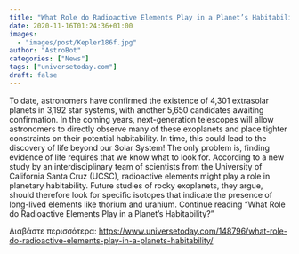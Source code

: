 ```yaml
---
title: "What Role do Radioactive Elements Play in a Planet’s Habitability?"
date: 2020-11-16T01:24:36+01:00
images:
  - "images/post/Kepler186f.jpg"
author: "AstroBot"
categories: ["News"]
tags: ["universetoday.com"]
draft: false
---
```


To date, astronomers have confirmed the existence of 4,301 extrasolar planets in 3,192 star systems, with another 5,650 candidates awaiting confirmation. In the coming years, next-generation telescopes will allow astronomers to directly observe many of these exoplanets and place tighter constraints on their potential habitability. In time, this could lead to the discovery of life beyond our Solar System! The only problem is, finding evidence of life requires that we know what to look for. According to a new study by an interdisciplinary team of scientists from the University of California Santa Cruz (UCSC), radioactive elements might play a role in planetary habitability. Future studies of rocky exoplanets, they argue, should therefore look for specific isotopes that indicate the presence of long-lived elements like thorium and uranium. Continue reading “What Role do Radioactive Elements Play in a Planet’s Habitability?” 

Διαβάστε περισσότερα: https://www.universetoday.com/148796/what-role-do-radioactive-elements-play-in-a-planets-habitability/
